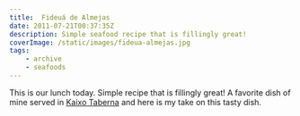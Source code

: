 ```yaml
---
title:  Fideuá de Almejas
date: 2011-07-21T00:37:35Z
description: Simple seafood recipe that is fillingly great!
coverImage: /static/images/fideua-almejas.jpg
tags: 
    - archive
    - seafoods
---
```


This is our lunch today. Simple recipe that is fillingly great!
A favorite dish of mine served in [Kaixo Taberna](http://maps.google.com/places/es/28012/madrid/calle-de-barcelona/12/-kaixo-taberna?hl=en) and here is my take on this tasty dish.
